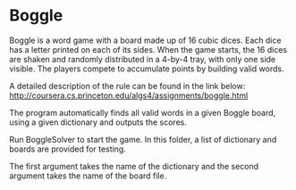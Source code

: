 # Boggle
Boggle is a word game with a board made up of 16 cubic dices. Each dice has a letter printed on each of its sides. When the game starts,
the 16 dices are shaken and randomly distributed in a 4-by-4 tray, with only one side visible. The players compete to accumulate points
by building valid words.

A detailed description of the rule can be found in the link below:
http://coursera.cs.princeton.edu/algs4/assignments/boggle.html

The program automatically finds all valid words in a given Boggle board, using a given dictionary and outputs the scores.

Run BoggleSolver to start the game. In this folder, a list of dictionary and boards are provided for testing.

The first argument takes the name of the dictionary and the second argument takes the name of the board file.
